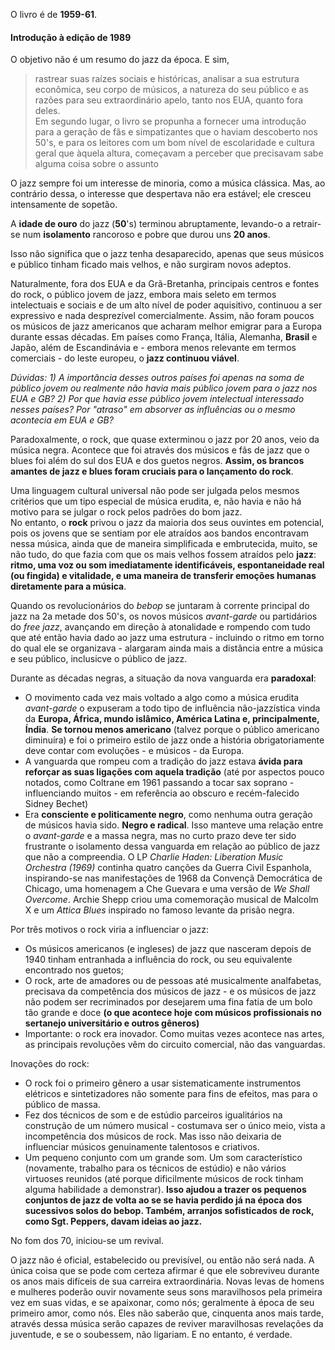 O livro é de **1959-61**.

#### Introdução à edição de 1989

O objetivo não é um resumo do jazz da época. E sim,
> rastrear suas raízes sociais e históricas, analisar a sua estrutura econômica, seu corpo de músicos, a natureza do seu público e as razões para seu extraordinário apelo, tanto nos EUA, quanto fora deles.    
> Em segundo lugar, o livro se propunha a fornecer uma introdução para a geração de fãs e simpatizantes que o haviam descoberto nos 50's, e para os leitores com um bom nível de escolaridade e cultura geral que àquela altura, começavam a perceber que precisavam sabe alguma coisa sobre o assunto

O jazz sempre foi um interesse de minoria, como a música clássica. Mas, ao contrário dessa, o interesse que despertava não era estável; ele cresceu intensamente de sopetão.

A **idade de ouro** do jazz (**50**'s) terminou abruptamente, levando-o a retrair-se num **isolamento** rancoroso e pobre que durou uns **20 anos**.

Isso não significa que o jazz tenha desaparecido, apenas que seus músicos e público tinham ficado mais velhos, e não surgiram novos adeptos.

Naturalmente, fora dos EUA e da Grã-Bretanha, principais centros e fontes do rock, o público jovem de jazz, embora mais seleto em termos intelectuais e sociais e de um alto nível de poder aquisitivo, continuou a ser expressivo e nada desprezível comercialmente. Assim, não foram poucos os músicos de jazz americanos que acharam melhor emigrar para a Europa durante essas décadas. Em países como França, Itália, Alemanha, **Brasil** e Japão, além de Escandinávia e - embora menos relevante em termos comerciais - do leste europeu, o **jazz continuou viável**.

*Dúvidas: 1) A importância desses outros países foi apenas na soma de público jovem ou realmente não havia mais público jovem para o jazz nos EUA e GB? 2) Por que havia esse público jovem intelectual interessado nesses países? Por "atraso" em absorver as influências ou o mesmo acontecia em EUA e GB?*

Paradoxalmente, o rock, que quase exterminou o jazz por 20 anos, veio da música negra. Acontece que foi através dos músicos e fãs de jazz que o blues foi além do sul dos EUA e dos guetos negros. **Assim, os brancos amantes de jazz e blues foram cruciais para o lançamento do rock**.

Uma linguagem cultural universal não pode ser julgada pelos mesmos critérios que um tipo especial de música erudita, e, não havia e não há motivo para se julgar o rock pelos padrões do bom jazz.    
No entanto, o **rock** privou o jazz da maioria dos seus ouvintes em potencial, pois os jovens que se sentiam por ele atraídos aos bandos encontravam nessa música, ainda que de maneira simplificada e embrutecida, muito, se não tudo, do que fazia com que os mais velhos fossem atraídos pelo **jazz**: **ritmo, uma voz ou som imediatamente identificáveis, espontaneidade real (ou fingida) e vitalidade, e uma maneira de transferir emoções humanas diretamente para a música**.

Quando os revolucionários do *bebop* se juntaram à corrente principal do jazz na 2a metade dos 50's, os novos músicos *avant-garde* ou partidários do *free jazz*, avançando em direção à atonalidade e rompendo com tudo que até então havia dado ao jazz uma estrutura - incluindo o ritmo em torno do qual ele se organizava - alargaram ainda mais a distância entre a música e seu público, inclusicve o público de jazz.

Durante as décadas negras, a situação da nova vanguarda era **paradoxal**:
- O movimento cada vez mais voltado a algo como a música erudita *avant-garde* o expuseram a todo tipo de influência não-jazzística vinda da **Europa, África, mundo islâmico, América Latina e, principalmente, Índia**. **Se tornou menos americano** (talvez porque o público americano diminuíra) e foi o primeiro estilo de jazz onde a história obrigatoriamente deve contar com evoluções - e músicos - da Europa.
- A vanguarda que rompeu com a tradição do jazz estava **ávida para reforçar as suas ligações com aquela tradição** (até por aspectos pouco notados, como Coltrane em 1961 passando a tocar sax soprano - influenciando muitos - em referência ao obscuro e recém-falecido Sidney Bechet)
- Era **consciente e politicamente negro**, como nenhuma outra geração de músicos havia sido. **Negro e radical**. Isso manteve uma relação entre o *avant-garde* e a massa negra, mas no curto prazo deve ter sido frustrante o isolamento dessa vanguarda em relação ao público de jazz que não a compreendia. O LP *Charlie Haden: Liberation Music Orchestra (1969)* continha quatro canções da Guerra Civil Espanhola, inspirando-se nas manifestações de 1968 da Convençã Democrática de Chicago, uma homenagem a Che Guevara e uma versão de *We Shall Overcome*. Archie Shepp criou uma comemoração musical de Malcolm X e um *Attica Blues* inspirado no famoso levante da prisão negra.

Por três motivos o rock viria a influenciar o jazz:

- Os músicos americanos (e ingleses) de jazz que nasceram depois de 1940 tinham entranhada a influência do rock, ou seu equivalente encontrado nos guetos;
- O rock, arte de amadores ou de pessoas até musicalmente analfabetas, precisava da competência dos músicos de jazz - e os músicos de jazz não podem ser recriminados por desejarem uma fina fatia de um bolo tão grande e doce **(o que acontece hoje com músicos profissionais no sertanejo universitário e outros gêneros)**
- Importante: o rock era inovador. Como muitas vezes acontece nas artes, as principais revoluções vêm do circuito comercial, não das vanguardas.

Inovações do rock:

- O rock foi o primeiro gênero a usar sistematicamente instrumentos elétricos e sintetizadores não somente para fins de efeitos, mas para o público de massa.
- Fez dos técnicos de som e de estúdio parceiros igualitários na construção de um número musical - costumava ser o único meio, vista a incompetência dos músicos de rock. Mas isso não deixaria de influenciar músicos genuinamente talentosos e criativos.
- Um pequeno conjunto com um grande som. Um som característico (novamente, trabalho para os técnicos de estúdio) e não vários virtuoses reunidos (até porque dificilmente músicos de rock tinham alguma habilidade a demonstrar). **Isso ajudou a trazer os pequenos conjuntos de jazz de volta ao se se havia perdido já na época dos sucessivos solos do bebop. Também, arranjos sofisticados de rock, como Sgt. Peppers, davam ideias ao jazz.**

No fom dos 70, iniciou-se um revival.

O jazz não é oficial, estabelecido ou previsível, ou então não será nada. A única coisa que se pode com certeza afirmar é que ele sobreviveu durante os anos mais difíceis de sua carreira extraordinária. Novas levas de homens e mulheres poderão ouvir novamente seus sons maravilhosos pela primeira vez em suas vidas, e se apaixonar, como nós; geralmente à época de seu primeiro amor, como nós. Eles não saberão que, cinquenta anos mais tarde, através dessa música serão capazes de reviver maravilhosas revelações da juventude, e se o soubessem, não ligariam. E no entanto, é verdade.


